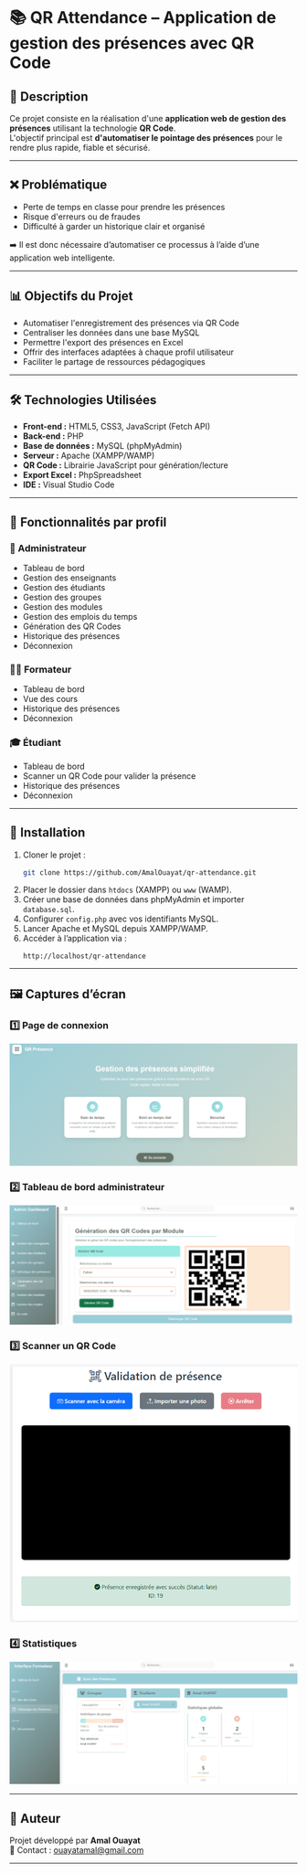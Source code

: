 # 📚 QR Attendance – Application de gestion des présences avec QR Code

## 📝 Description
Ce projet consiste en la réalisation d'une **application web de gestion des présences** utilisant la technologie **QR Code**.  
L'objectif principal est **d'automatiser le pointage des présences** pour le rendre plus rapide, fiable et sécurisé.

---

## ❌ Problématique
- Perte de temps en classe pour prendre les présences  
- Risque d'erreurs ou de fraudes  
- Difficulté à garder un historique clair et organisé  

➡️ Il est donc nécessaire d’automatiser ce processus à l’aide d’une application web intelligente.

---

## 📊 Objectifs du Projet
- Automatiser l'enregistrement des présences via QR Code  
- Centraliser les données dans une base MySQL  
- Permettre l'export des présences en Excel  
- Offrir des interfaces adaptées à chaque profil utilisateur  
- Faciliter le partage de ressources pédagogiques  

---

## 🛠️ Technologies Utilisées
- **Front-end :** HTML5, CSS3, JavaScript (Fetch API)  
- **Back-end :** PHP  
- **Base de données :** MySQL (phpMyAdmin)  
- **Serveur :** Apache (XAMPP/WAMP)  
- **QR Code :** Librairie JavaScript pour génération/lecture  
- **Export Excel :** PhpSpreadsheet  
- **IDE :** Visual Studio Code  

---

## 👥 Fonctionnalités par profil

### 🔑 Administrateur
- Tableau de bord  
- Gestion des enseignants  
- Gestion des étudiants  
- Gestion des groupes  
- Gestion des modules  
- Gestion des emplois du temps  
- Génération des QR Codes  
- Historique des présences  
- Déconnexion  

### 👨‍🏫 Formateur
- Tableau de bord  
- Vue des cours  
- Historique des présences  
- Déconnexion  

### 🎓 Étudiant
- Tableau de bord  
- Scanner un QR Code pour valider la présence  
- Historique des présences  
- Déconnexion  

---

## 📂 Installation
1. Cloner le projet :
   ```bash
   git clone https://github.com/AmalOuayat/qr-attendance.git
   ```
2. Placer le dossier dans `htdocs` (XAMPP) ou `www` (WAMP).  
3. Créer une base de données dans phpMyAdmin et importer `database.sql`.  
4. Configurer `config.php` avec vos identifiants MySQL.  
5. Lancer Apache et MySQL depuis XAMPP/WAMP.  
6. Accéder à l’application via :
   ```
   http://localhost/qr-attendance
   ```

---

## 🖼️ Captures d’écran

### 1️⃣ Page de connexion
![Connexion](screenshots/Interface.png)

### 2️⃣ Tableau de bord administrateur
![Dashboard](screenshots/Qr_code.png)

### 3️⃣ Scanner un QR Code
![Scan](screenshots/Capture_scanne.png)

### 4️⃣ Statistiques
![Stats](screenshots/Historique.png)

---

## 👤 Auteur
Projet développé par **Amal Ouayat**  
📧 Contact : [ouayatamal@gmail.com](mailto:ouayatamal@gmail.com)  


---

